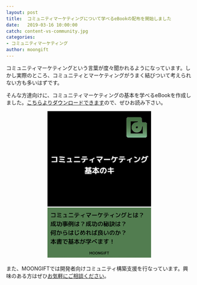 ```yaml
---
layout: post
title:  コミュニティマーケティングについて学べるeBookの配布を開始しました
date:   2019-03-16 10:00:00
catch: content-vs-community.jpg
categories:
- コミュニティマーケティング
author: moongift
---
```


コミュニティマーケティングという言葉が度々聞かれるようになっています。しかし実際のところ、コミュニティとマーケティングがうまく結びついて考えられない方も多いはずです。

そんな方達向けに、コミュニティマーケティングの基本を学べるeBookを作成しました。[こちらよりダウンロードできます](/ebook/)ので、ぜひお読み下さい。

<p style="text-align: center">
  <img src="/images/articles/community-marketing.jpg" style="width:281px" />
</p>

また、MOONGIFTでは開発者向けコミュニティ構築支援を行なっています。興味のある方はぜひ[お気軽にご相談ください](/contact)。
